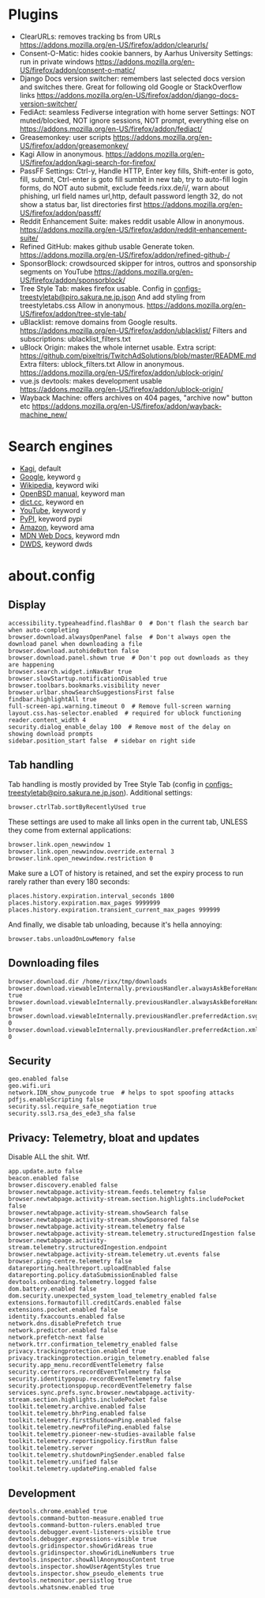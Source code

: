 # Plugins

- ClearURLs: removes tracking bs from URLs
  https://addons.mozilla.org/en-US/firefox/addon/clearurls/
- Consent-O-Matic: hides cookie banners, by Aarhus University
  Settings: run in private windows
  https://addons.mozilla.org/en-US/firefox/addon/consent-o-matic/
- Django Docs version switcher: remembers last selected docs version and switches there. Great for following old Google
  or StackOverflow links
  https://addons.mozilla.org/en-US/firefox/addon/django-docs-version-switcher/
- FediAct: seamless Fediverse integration with home server
  Settings: NOT muted/blocked, NOT ignore sessions, NOT prompt, everything else on
  https://addons.mozilla.org/en-US/firefox/addon/fediact/
- Greasemonkey: user scripts
  https://addons.mozilla.org/en-US/firefox/addon/greasemonkey/
- Kagi
  Allow in anonymous.
  https://addons.mozilla.org/en-US/firefox/addon/kagi-search-for-firefox/
- PassFF
  Settings: Ctrl-y, Handle HTTP, Enter key fills, Shift-enter is goto, fill, submit, Ctrl-enter is goto fill sumbit in
  new tab, try to auto-fill login forms, do NOT auto submit, exclude feeds.rixx.de/i/, warn about phishing, url field
  names url,http, default password length 32, do not show a status bar, list directories first
  https://addons.mozilla.org/en-US/firefox/addon/passff/
- Reddit Enhancement Suite: makes reddit usable
  Allow in anonymous.
  https://addons.mozilla.org/en-US/firefox/addon/reddit-enhancement-suite/
- Refined GitHub: makes github usable
  Generate token.
  https://addons.mozilla.org/en-US/firefox/addon/refined-github-/
- SponsorBlock: crowdsourced skipper for intros, outtros and sponsorship segments on YouTube
  https://addons.mozilla.org/en-US/firefox/addon/sponsorblock/
- Tree Style Tab: makes firefox usable.
  Config in configs-treestyletab@piro.sakura.ne.jp.json And add styling from treestyletabs.css
  Allow in anonymous.
  https://addons.mozilla.org/en-US/firefox/addon/tree-style-tab/
- uBlacklist: remove domains from Google results.
  https://addons.mozilla.org/en-US/firefox/addon/ublacklist/
  Filters and subscriptions: ublacklist_filters.txt
- uBlock Origin: makes the whole internet usable.
  Extra script: https://github.com/pixeltris/TwitchAdSolutions/blob/master/README.md
  Extra filters: ublock_filters.txt
  Allow in anonymous.
  https://addons.mozilla.org/en-US/firefox/addon/ublock-origin/
- vue.js devtools: makes development usable
  https://addons.mozilla.org/en-US/firefox/addon/ublock-origin/
- Wayback Machine: offers archives on 404 pages, "archive now" button etc
  https://addons.mozilla.org/en-US/firefox/addon/wayback-machine_new/

# Search engines

- [Kagi](https://kagi.com), default
- [Google](https://google.com), keyword `g`
- [Wikipedia](https://en.wikipedia.org), keyword wiki
- [OpenBSD manual](http://man.openbsd.org/), keyword man
- [dict.cc](https://www.dict.cc/), keyword en
- [YouTube](https://youtube.com), keyword y
- [PyPI](https://pypi.org/search/), keyword pypi
- [Amazon](https://amazon.de), keyword ama
- [MDN Web Docs](https://developer.mozilla.org/), keyword mdn
- [DWDS](https://www.dwds.de/), keyword dwds

# about.config

## Display

```
accessibility.typeaheadfind.flashBar 0  # Don't flash the search bar when auto-completing
browser.download.alwaysOpenPanel false  # Don't always open the download panel when downloading a file
browser.download.autohideButton false
browser.download.panel.shown true  # Don't pop out downloads as they are happening
browser.search.widget.inNavBar true
browser.slowStartup.notificationDisabled true
browser.toolbars.bookmarks.visibility never
browser.urlbar.showSearchSuggestionsFirst false
findbar.highlightAll true
full-screen-api.warning.timeout 0  # Remove full-screen warning
layout.css.has-selector.enabled  # required for ublock functioning
reader.content_width 4
security.dialog_enable_delay 100  # Remove most of the delay on showing download prompts
sidebar.position_start false  # sidebar on right side
```


## Tab handling

Tab handling is mostly provided by Tree Style Tab (config in configs-treestyletab@piro.sakura.ne.jp.json). Additional
settings:

```
browser.ctrlTab.sortByRecentlyUsed true
```

These settings are used to make all links open in the current tab, UNLESS they come from external applications:

```
browser.link.open_newwindow 1
browser.link.open_newwindow.override.external 3
browser.link.open_newwindow.restriction 0
```

Make sure a LOT of history is retained, and set the expiry process to run rarely rather than every 180 seconds:

```
places.history.expiration.interval_seconds 1800
places.history.expiration.max_pages 9999999
places.history.expiration.transient_current_max_pages 999999
```

And finally, we disable tab unloading, because it's hella annoying:

```
browser.tabs.unloadOnLowMemory false
```

## Downloading files

```
browser.download.dir /home/rixx/tmp/downloads
browser.download.viewableInternally.previousHandler.alwaysAskBeforeHandling.svg true
browser.download.viewableInternally.previousHandler.alwaysAskBeforeHandling.xml true
browser.download.viewableInternally.previousHandler.preferredAction.svg 0
browser.download.viewableInternally.previousHandler.preferredAction.xml 0
```

## Security

```
geo.enabled false
geo.wifi.uri
network.IDN_show_punycode true  # helps to spot spoofing attacks
pdfjs.enableScripting false
security.ssl.require_safe_negotiation true
security.ssl3.rsa_des_ede3_sha false
```

## Privacy: Telemetry, bloat and updates

Disable ALL the shit. Wtf.

```
app.update.auto false
beacon.enabled false
browser.discovery.enabled false
browser.newtabpage.activity-stream.feeds.telemetry false
browser.newtabpage.activity-stream.section.highlights.includePocket false
browser.newtabpage.activity-stream.showSearch false
browser.newtabpage.activity-stream.showSponsored false
browser.newtabpage.activity-stream.telemetry false
browser.newtabpage.activity-stream.telemetry.structuredIngestion false
browser.newtabpage.activity-stream.telemetry.structuredIngestion.endpoint
browser.newtabpage.activity-stream.telemetry.ut.events false
browser.ping-centre.telemetry false
datareporting.healthreport.uploadEnabled false
datareporting.policy.dataSubmissionEnabled false
devtools.onboarding.telemetry.logged false
dom.battery.enabled false
dom.security.unexpected_system_load_telemetry_enabled false
extensions.formautofill.creditCards.enabled false
extensions.pocket.enabled false
identity.fxaccounts.enabled false
network.dns.disablePrefetch true
network.predictor.enabled false
network.prefetch-next false
network.trr.confirmation_telemetry_enabled false
privacy.trackingprotection.enabled true
privacy.trackingprotection.origin_telemetry.enabled false
security.app_menu.recordEventTelemetry false
security.certerrors.recordEventTelemetry false
security.identitypopup.recordEventTelemetry false
security.protectionspopup.recordEventTelemetry false
services.sync.prefs.sync.browser.newtabpage.activity-stream.section.highlights.includePocket false
toolkit.telemetry.archive.enabled false
toolkit.telemetry.bhrPing.enabled false
toolkit.telemetry.firstShutdownPing.enabled false
toolkit.telemetry.newProfilePing.enabled false
toolkit.telemetry.pioneer-new-studies-available false
toolkit.telemetry.reportingpolicy.firstRun false
toolkit.telemetry.server
toolkit.telemetry.shutdownPingSender.enabled false
toolkit.telemetry.unified false
toolkit.telemetry.updatePing.enabled false
```

## Development

```
devtools.chrome.enabled true
devtools.command-button-measure.enabled true
devtools.command-button-rulers.enabled true
devtools.debugger.event-listeners-visible true
devtools.debugger.expressions-visible true
devtools.gridinspector.showGridAreas true
devtools.gridinspector.showGridLineNumbers true
devtools.inspector.showAllAnonymousContent true
devtools.inspector.showUserAgentStyles true
devtools.inspector.show_pseudo_elements true
devtools.netmonitor.persistlog true
devtools.whatsnew.enabled true
```
